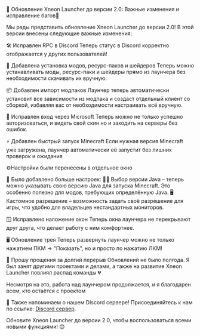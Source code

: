 🎉 Обновление Xneon Launcher до версии 2.0: Важные изменения и исправление багов🚀

Мы рады представить обновление Xneon Launcher до версии 2.0! В этой версии внесены следующие важные изменения:

🛠 Исправлен RPC в Discord
Теперь статус в Discord корректно отображается у других пользователей!

📂 Добавлена установка модов, ресурс-паков и шейдеров
Теперь можно устанавливать моды, ресурс-паки и шейдеры прямо из лаунчера без необходимости скачивать их вручную.

📦 Добавлен импорт модпаков
Лаунчер теперь автоматически установит все зависимости из модпака и создаст отдельный клиент со сборкой, избавляя вас от необходимости настраивать всё вручную.

🔑 Исправлен вход через Microsoft
Теперь можно не только успешно авторизоваться, и видеть свой скин но и заходить на серверы без ошибок.

⚡ Добавлен быстрый запуск Minecraft Если нужная версия Minecraft уже загружена, лаунчер автоматически её запустит без лишних проверок и ожидания

⚙️Настройки были перенесены в отдельное окно

🔧 Было добавлено больше настроек:
👨‍💻 Выбор версии Java – теперь можно указывать свою версию Java для запуска Minecraft. Это особенно полезно для модов, требующих определённую Java.
🖥️ Кастомное разрешение – возможность задать своё разрешение для игры, что удобно для владельцев нестандартных мониторов.

🪟 Исправлено наложение окон
Теперь окна лаунчера не перекрывают друг друга, что делает работу с ним комфортнее.

🖥 Обновление трея
Теперь развернуть лаунчер можно не только нажатием ПКМ → "Показать", но и просто по нажатию ЛКМ!

🙏 Прошу прощения за долгий перерыв
Обновлений не было полгода. Я был занят другими проектами и делами, а также на развитие Xneon Launcher повлиял распад команды 💔

Несмотря на это, работа над лаунчером продолжается, и я благодарен всем, кто остаётся с проектом

📢 Также напоминаем о нашем Discord сервере! Присоединяйтесь к нам по ссылке: [Discord сервер](https://discord.gg/xneonteam).

Обновите Xneon Launcher до версии 2.0, чтобы воспользоваться всеми новыми функциями! 😊
